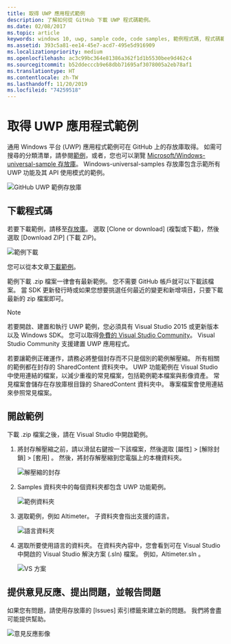 ```yaml
---
title: 取得 UWP 應用程式範例
description: 了解如何從 GitHub 下載 UWP 程式碼範例。
ms.date: 02/08/2017
ms.topic: article
keywords: windows 10, uwp, sample code, code samples, 範例程式碼, 程式碼範例
ms.assetid: 393c5a81-ee14-45e7-acd7-495e5d916909
ms.localizationpriority: medium
ms.openlocfilehash: ac3c99bc364e81386a362f1d1b5530bee9d462c4
ms.sourcegitcommit: b52ddecccb9e68dbb71695af3078005a2eb78af1
ms.translationtype: HT
ms.contentlocale: zh-TW
ms.lasthandoff: 11/20/2019
ms.locfileid: "74259518"
---
```

# <a name="get-uwp-app-samples"></a>取得 UWP 應用程式範例

通用 Windows 平台 (UWP) 應用程式範例可在 GitHub 上的存放庫取得。 如需可搜尋的分類清單，請參閱[範例](https://developer.microsoft.com/windows/samples)，或者，您也可以瀏覽 [Microsoft/Windows-universal-sample 存放庫](https://github.com/Microsoft/Windows-universal-samples "通用 Windows 平台應用程式範例 GitHub 存放庫")。 Windows-universal-samples 存放庫包含示範所有 UWP 功能及其 API 使用模式的範例。

![GitHub UWP 範例存放庫](images/GitHubUWPSamplesPage.png)

## <a name="download-the-code"></a>下載程式碼

若要下載範例，請移至[存放庫](https://github.com/Microsoft/Windows-universal-samples "通用 Windows 平台應用程式範例 GitHub 存放庫")。 選取 [Clone or download]  \(複製或下載\)，然後選取 [Download ZIP]  \(下載 ZIP\)。 

![範例下載](images/SamplesDownloadButton.png)

您可以從本文章[下載範例](https://github.com/Microsoft/Windows-universal-samples/archive/master.zip "通用 Windows 平台應用程式範例壓縮檔下載")。

範例下載 .zip 檔案一律會有最新範例。 您不需要 GitHub 帳戶就可以下載該檔案。 當 SDK 更新發行時或如果您想要挑選任何最近的變更和新增項目，只要下載最新的 zip 檔案即可。

> [!NOTE]
> 若要開啟、建置和執行 UWP 範例，您必須具有 Visual Studio 2015 或更新版本以及 Windows SDK。 您可以取得[免費的 Visual Studio Community](https://www.microsoft.com/?ref=go)。 Visual Studio Community 支援建置 UWP 應用程式。  
>
> 若要讓範例正確運作，請務必將整個封存而不只是個別的範例解壓縮。 所有相關的範例都在封存的 SharedContent 資料夾中。 UWP 功能範例在 Visual Studio 中使用連結的檔案，以減少重複的常見檔案，包括範例範本檔案與影像資產。 常見檔案會儲存在存放庫根目錄的 SharedContent 資料夾中。 專案檔案會使用連結來參照常見檔案。
> 

## <a name="open-the-samples"></a>開啟範例

下載 .zip 檔案之後，請在 Visual Studio 中開啟範例。

1.  將封存解壓縮之前，請以滑鼠右鍵按一下該檔案，然後選取 [屬性]   > [解除封鎖]   > [套用]  。 然後，將封存解壓縮到您電腦上的本機資料夾。

    ![解壓縮的封存](images/SamplesUnzip1.png)
2.  Samples 資料夾中的每個資料夾都包含 UWP 功能範例。

    ![範例資料夾](images/SamplesUnzip2.png)
3.  選取範例，例如 Altimeter。 子資料夾會指出支援的語言。

    ![語言資料夾](images/SamplesUnzip3.png)
4.  選取所要使用語言的資料夾。 在資料夾內容中，您會看到可在 Visual Studio 中開啟的 Visual Studio 解決方案 (.sln) 檔案。 例如，Altimeter.sln  。

    ![VS 方案](images/SamplesUnzip4.png)

## <a name="give-feedback-ask-questions-and-report-issues"></a>提供意見反應、提出問題，並報告問題

如果您有問題，請使用存放庫的 \[Issues\]  索引標籤來建立新的問題。 我們將會盡可能提供幫助。

![意見反應影像](images/GitHubUWPSamplesFeedback.png)
